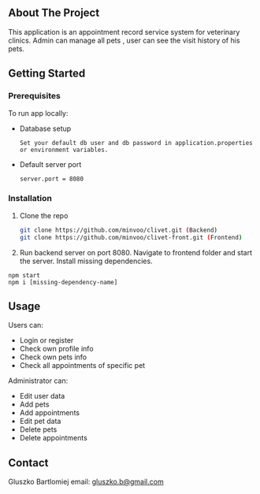 ## About The Project

This application is an appointment record service system for veterinary clinics. Admin can manage all pets , user can see the visit history of his pets. 

## Getting Started

### Prerequisites

To run app locally:

* Database setup
  ```
  Set your default db user and db password in application.properties or environment variables.
  ```

* Default server port
    ```
  server.port = 8080
  ```

### Installation

1. Clone the repo
   ```sh
   git clone https://github.com/minvoo/clivet.git (Backend)
   git clone https://github.com/minvoo/clivet-front.git (Frontend)
   ```

2. Run backend server on port 8080. Navigate to frontend folder and start the server. Install missing dependencies.
```
npm start
npm i [missing-dependency-name]
```

## Usage

Users can:
* Login or register
* Check own profile info
* Check own pets info
* Check all appointments of specific pet

Administrator can:
* Edit user data
* Add pets
* Add appointments
* Edit pet data
* Delete pets
* Delete appointments

## Contact

Gluszko Bartlomiej email: gluszko.b@gmail.com
